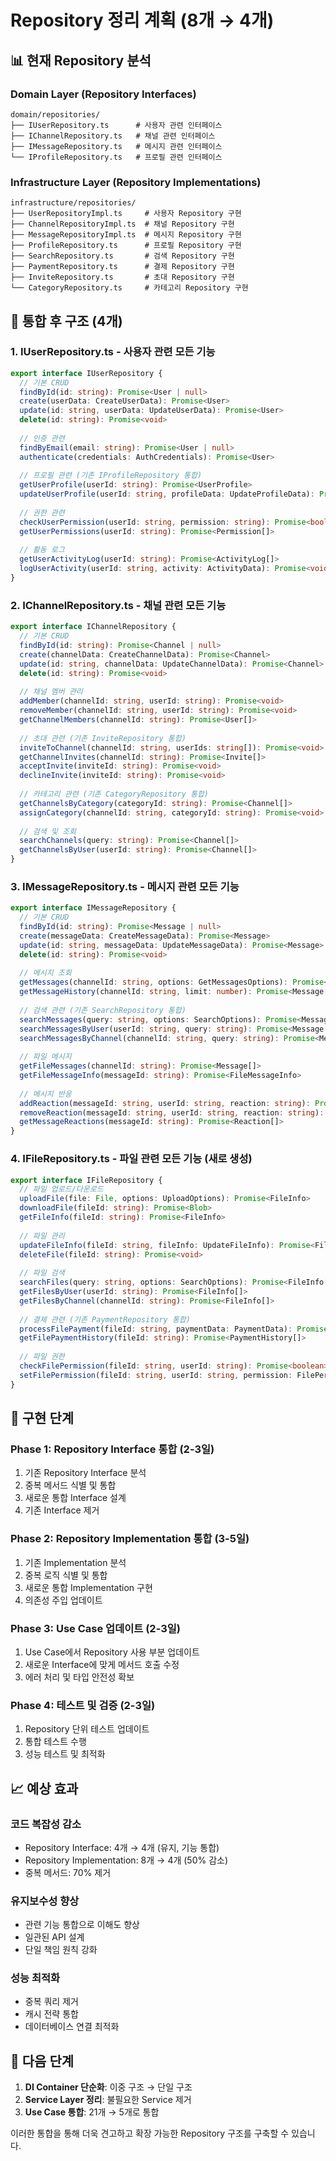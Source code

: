 # Repository 정리 계획 (8개 → 4개)

## 📊 **현재 Repository 분석**

### Domain Layer (Repository Interfaces)
```
domain/repositories/
├── IUserRepository.ts      # 사용자 관련 인터페이스
├── IChannelRepository.ts   # 채널 관련 인터페이스
├── IMessageRepository.ts   # 메시지 관련 인터페이스
└── IProfileRepository.ts   # 프로필 관련 인터페이스
```

### Infrastructure Layer (Repository Implementations)
```
infrastructure/repositories/
├── UserRepositoryImpl.ts     # 사용자 Repository 구현
├── ChannelRepositoryImpl.ts  # 채널 Repository 구현
├── MessageRepositoryImpl.ts  # 메시지 Repository 구현
├── ProfileRepository.ts      # 프로필 Repository 구현
├── SearchRepository.ts       # 검색 Repository 구현
├── PaymentRepository.ts      # 결제 Repository 구현
├── InviteRepository.ts       # 초대 Repository 구현
└── CategoryRepository.ts     # 카테고리 Repository 구현
```

## 🎯 **통합 후 구조 (4개)**

### 1. **IUserRepository.ts** - 사용자 관련 모든 기능
```typescript
export interface IUserRepository {
  // 기본 CRUD
  findById(id: string): Promise<User | null>
  create(userData: CreateUserData): Promise<User>
  update(id: string, userData: UpdateUserData): Promise<User>
  delete(id: string): Promise<void>
  
  // 인증 관련
  findByEmail(email: string): Promise<User | null>
  authenticate(credentials: AuthCredentials): Promise<User>
  
  // 프로필 관련 (기존 IProfileRepository 통합)
  getUserProfile(userId: string): Promise<UserProfile>
  updateUserProfile(userId: string, profileData: UpdateProfileData): Promise<UserProfile>
  
  // 권한 관련
  checkUserPermission(userId: string, permission: string): Promise<boolean>
  getUserPermissions(userId: string): Promise<Permission[]>
  
  // 활동 로그
  getUserActivityLog(userId: string): Promise<ActivityLog[]>
  logUserActivity(userId: string, activity: ActivityData): Promise<void>
}
```

### 2. **IChannelRepository.ts** - 채널 관련 모든 기능
```typescript
export interface IChannelRepository {
  // 기본 CRUD
  findById(id: string): Promise<Channel | null>
  create(channelData: CreateChannelData): Promise<Channel>
  update(id: string, channelData: UpdateChannelData): Promise<Channel>
  delete(id: string): Promise<void>
  
  // 채널 멤버 관리
  addMember(channelId: string, userId: string): Promise<void>
  removeMember(channelId: string, userId: string): Promise<void>
  getChannelMembers(channelId: string): Promise<User[]>
  
  // 초대 관련 (기존 InviteRepository 통합)
  inviteToChannel(channelId: string, userIds: string[]): Promise<void>
  getChannelInvites(channelId: string): Promise<Invite[]>
  acceptInvite(inviteId: string): Promise<void>
  declineInvite(inviteId: string): Promise<void>
  
  // 카테고리 관련 (기존 CategoryRepository 통합)
  getChannelsByCategory(categoryId: string): Promise<Channel[]>
  assignCategory(channelId: string, categoryId: string): Promise<void>
  
  // 검색 및 조회
  searchChannels(query: string): Promise<Channel[]>
  getChannelsByUser(userId: string): Promise<Channel[]>
}
```

### 3. **IMessageRepository.ts** - 메시지 관련 모든 기능
```typescript
export interface IMessageRepository {
  // 기본 CRUD
  findById(id: string): Promise<Message | null>
  create(messageData: CreateMessageData): Promise<Message>
  update(id: string, messageData: UpdateMessageData): Promise<Message>
  delete(id: string): Promise<void>
  
  // 메시지 조회
  getMessages(channelId: string, options: GetMessagesOptions): Promise<Message[]>
  getMessageHistory(channelId: string, limit: number): Promise<Message[]>
  
  // 검색 관련 (기존 SearchRepository 통합)
  searchMessages(query: string, options: SearchOptions): Promise<Message[]>
  searchMessagesByUser(userId: string, query: string): Promise<Message[]>
  searchMessagesByChannel(channelId: string, query: string): Promise<Message[]>
  
  // 파일 메시지
  getFileMessages(channelId: string): Promise<Message[]>
  getFileMessageInfo(messageId: string): Promise<FileMessageInfo>
  
  // 메시지 반응
  addReaction(messageId: string, userId: string, reaction: string): Promise<void>
  removeReaction(messageId: string, userId: string, reaction: string): Promise<void>
  getMessageReactions(messageId: string): Promise<Reaction[]>
}
```

### 4. **IFileRepository.ts** - 파일 관련 모든 기능 (새로 생성)
```typescript
export interface IFileRepository {
  // 파일 업로드/다운로드
  uploadFile(file: File, options: UploadOptions): Promise<FileInfo>
  downloadFile(fileId: string): Promise<Blob>
  getFileInfo(fileId: string): Promise<FileInfo>
  
  // 파일 관리
  updateFileInfo(fileId: string, fileInfo: UpdateFileInfo): Promise<FileInfo>
  deleteFile(fileId: string): Promise<void>
  
  // 파일 검색
  searchFiles(query: string, options: SearchOptions): Promise<FileInfo[]>
  getFilesByUser(userId: string): Promise<FileInfo[]>
  getFilesByChannel(channelId: string): Promise<FileInfo[]>
  
  // 결제 관련 (기존 PaymentRepository 통합)
  processFilePayment(fileId: string, paymentData: PaymentData): Promise<PaymentResult>
  getFilePaymentHistory(fileId: string): Promise<PaymentHistory[]>
  
  // 파일 권한
  checkFilePermission(fileId: string, userId: string): Promise<boolean>
  setFilePermission(fileId: string, userId: string, permission: FilePermission): Promise<void>
}
```

## 🔧 **구현 단계**

### Phase 1: Repository Interface 통합 (2-3일)
1. 기존 Repository Interface 분석
2. 중복 메서드 식별 및 통합
3. 새로운 통합 Interface 설계
4. 기존 Interface 제거

### Phase 2: Repository Implementation 통합 (3-5일)
1. 기존 Implementation 분석
2. 중복 로직 식별 및 통합
3. 새로운 통합 Implementation 구현
4. 의존성 주입 업데이트

### Phase 3: Use Case 업데이트 (2-3일)
1. Use Case에서 Repository 사용 부분 업데이트
2. 새로운 Interface에 맞게 메서드 호출 수정
3. 에러 처리 및 타입 안전성 확보

### Phase 4: 테스트 및 검증 (2-3일)
1. Repository 단위 테스트 업데이트
2. 통합 테스트 수행
3. 성능 테스트 및 최적화

## 📈 **예상 효과**

### 코드 복잡성 감소
- Repository Interface: 4개 → 4개 (유지, 기능 통합)
- Repository Implementation: 8개 → 4개 (50% 감소)
- 중복 메서드: 70% 제거

### 유지보수성 향상
- 관련 기능 통합으로 이해도 향상
- 일관된 API 설계
- 단일 책임 원칙 강화

### 성능 최적화
- 중복 쿼리 제거
- 캐시 전략 통합
- 데이터베이스 연결 최적화

## 🚀 **다음 단계**

1. **DI Container 단순화**: 이중 구조 → 단일 구조
2. **Service Layer 정리**: 불필요한 Service 제거
3. **Use Case 통합**: 21개 → 5개로 통합

이러한 통합을 통해 더욱 견고하고 확장 가능한 Repository 구조를 구축할 수 있습니다. 